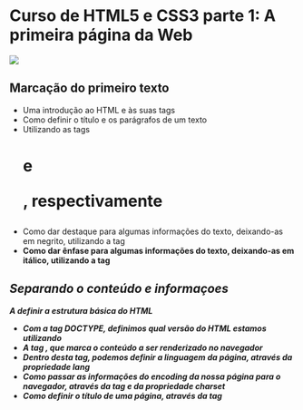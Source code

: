 # Curso de HTML5 e CSS3 parte 1: A primeira página da Web
![](https://www.alura.com.br/assets/api/share/curso-html5-css3-primeiros-passos.png)

## Marcação do primeiro texto
- Uma introdução ao HTML e às suas tags
- Como definir o título e os parágrafos de um texto
- Utilizando as tags <h1> e <p>, respectivamente
- Como dar destaque para algumas informações do texto, deixando-as em negrito, utilizando a tag <strong>
- Como dar ênfase para algumas informações do texto, deixando-as em itálico, utilizando a tag <em>

## Separando o conteúdo e informaçoes
A definir a estrutura básica do HTML
* Com a tag DOCTYPE, definimos qual versão do HTML estamos utilizando
* A tag <html>, que marca o conteúdo a ser renderizado no navegador
* Dentro desta tag, podemos definir a linguagem da página, através da propriedade lang
* Como passar as informações do encoding da nossa página para o navegador, através da tag <meta> e da propriedade charset
* Como definir o título de uma página, através da tag <title>
* Como separar as informações que estão sendo passadas para o navegador, utilizando a tag <head>
* Como separar o conteúdo da página, utilizando a tag <body>

## Trabalhando com CSS

## Estilizando imagens

## Listas e divisões de conteúdo

## Finalizando a página


